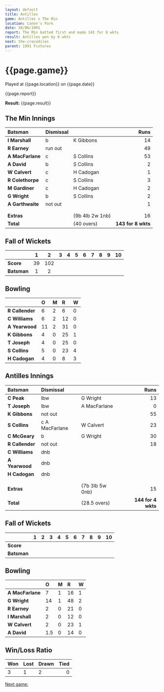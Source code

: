 ```yaml
---
layout: default
title: Antilles
game: Antilles v The Min
location: Canon's Park
date: 30/06/1991
report: The Min batted first and made 143 for 8 wkts
result: Antilles won by 6 wkts
next: the-crocodiles
parent: 1991 Fixtures
---
```


# {{page.game}}

Played at {{page.location}} on {{page.date}}

{{page.report}}

**Result:** {{page.result}}

## The Min Innings

| Batsman | Dismissal |  | Runs |
|:---|:---|---|---:|
| **I Marshall** | b | K Gibbons | 14 | 
| **R Earney** | run out |  | 49 | 
| **A MacFarlane** | c | S Collins | 53 | 
| **A David** | b | S Collins | 2 | 
| **W Calvert** | c | H Cadogan | 1 | 
| **R Colethorpe** | c | S Collins | 3 | 
| **M Gardiner** | c | H Cadogan | 2 | 
| **G Wright** | b | S Collins | 2 | 
| **A Garthwaite** | not out |  | 1 | 
|  |  |  |  |
|  |  |  |  | 
| **Extras** | | (9b 4lb 2w 1nb) | 16 | 
| **Total** | | (40 overs) | **143 for 8 wkts** | 

## Fall of Wickets

| | 1 | 2 | 3 | 4 | 5 | 6 | 7 | 8 | 9 | 10 |
|---|:---:|:---:|:---:|:---:|:---:|:---:|:---:|:---:|:---:|:---:|
| **Score** | 39 | 102 |  |  |  |  |  |  |  |  | 
| **Batsman** | 1 | 2 |  |  |  |  |  |  |  |  | 

## Bowling

| | O | M | R | W |
|---|:---|:---|:---|:---|
| **R Callender** | 6 | 2 | 6 | 0 | 
| **C Williams** | 6 | 2 | 12 | 0 | 
| **A Yearwood** | 11 | 2 | 31 | 0 | 
| **K Gibbons** | 4 | 0 | 25 | 1 | 
| **T Joseph** | 4 | 0 | 25 | 0 | 
| **S Collins** | 5 | 0 | 23 | 4 | 
| **H Cadogan** | 4 | 0 | 8 | 3 | 

## Antilles Innings

| Batsman | Dismissal |  | Runs |
|:---|:---|---|---:|
| **C Peak** | lbw | G Wright | 13 | 
| **T Joseph** | lbw | A MacFarlane | 0 | 
| **K Gibbons** | not out |  | 55 | 
| **S Collins** | c A MacFarlane | W Calvert | 23 | 
| **C McGeary** | b | G Wright | 30 | 
| **R Callender** | not out |  | 18 |
| **C Williams** | dnb |  |  | 
| **A Yearwood** | dnb |  |  |
| **H Cadogan** | dnb |  |  | 
|  |  |  |  |
|  |  |  |  |
| **Extras** | | (7b 3lb 5w 0nb) | 15 | 
| **Total** | | (28.5 overs) | **144 for 4 wkts** | 

## Fall of Wickets

| | 1 | 2 | 3 | 4 | 5 | 6 | 7 | 8 | 9 | 10 |
|---|:---:|:---:|:---:|:---:|:---:|:---:|:---:|:---:|:---:|:---:|
| **Score** |  |  |  |  |  |  |  |  |  |  |
| **Batsman** |  |  |  |  |  |  |  |  |  |  |

## Bowling

| | O | M | R | W |
|---|:---|:---|:---|:---|
| **A MacFarlane** | 7 | 1 | 16 | 1 | 
| **G Wright** | 14 | 1 | 48 | 2 | 
| **R Earney** | 2 | 0 | 21 | 0 | 
| **I Marshall** | 2 | 0 | 12 | 0 | 
| **W Calvert** | 2 | 0 | 23 | 1 |
| **A David** | 1.5 | 0 | 14 | 0 |

## Win/Loss Ratio

| Won | Lost | Drawn | Tied |
|:---|:---|:---|---:|
| 3 | 1 | 2 | 0 |

[Next game:]({{page.next}})